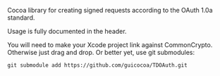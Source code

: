 Cocoa library for creating signed requests according to the OAuth 1.0a standard.

Usage is fully documented in the header.

You will need to make your Xcode project link against CommonCrypto. Otherwise
just drag and drop. Or better yet, use git submodules:

    git submodule add https://github.com/guicocoa/TDOAuth.git
